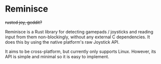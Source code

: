 # Reminisce

~~rusted joy, geddit?~~

Reminisce is a Rust library for detecting gamepads / joysticks and reading
input from them non-blockingly, without any external C dependencies.
It does this by using the native platform's raw Joystick API.

It aims to be cross-platform, but currently only supports Linux. However, its
API is simple and minimal so it is easy to implement.
